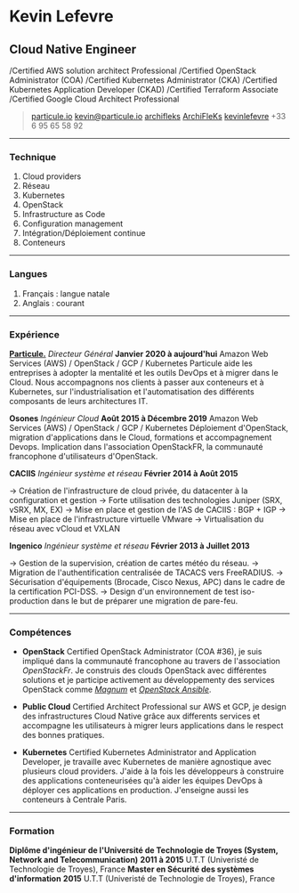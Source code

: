 # Kevin Lefevre
## Cloud Native Engineer

/Certified AWS solution architect Professional
/Certified OpenStack Administrator (COA)
/Certified Kubernetes Administrator (CKA)
/Certified Kubernetes Application Developer (CKAD)
/Certified Terraform Associate
/Certified Google Cloud Architect Professional

> <i class="fa fa-globe" aria-hidden="true"></i> [particule.io](https://particule.io)
> <i class="fa fa-envelope" aria-hidden="true"></i> [kevin@particule.io](mailto:kevin@particule.io)
> <i class="fa fa-github" aria-hidden="true"></i> [archifleks](https://github.com/ArchiFleKs)
> <i class="fa fa-twitter-square" aria-hidden="true"></i> [ArchiFleKs](https://twitter.com/ArchiFleKs)
> <i class="fa fa-linkedin-square" aria-hidden="true"></i> [kevinlefevre](https://fr.linkedin.com/in/kevinlefevre/en)
> <i class="fa fa-phone-square" aria-hidden="true"></i> +33 6 95 65 58 92

------

### Technique

1. Cloud providers
1. Réseau
1. Kubernetes
1. OpenStack
1. Infrastructure as Code
1. Configuration management
1. Intégration/Déploiement continue
1. Conteneurs

------

### Langues

1. Français : langue natale
1. Anglais : courant

------

### Expérience

**[Particule.](https://particule.io)** *Directeur Général* __Janvier 2020 à aujourd'hui__
  Amazon Web Services (AWS) / OpenStack / GCP / Kubernetes
  Particule aide les entreprises à adopter la mentalité et les outils DevOps et
  à migrer dans le Cloud. Nous accompagnons nos clients à passer aux conteneurs
  et à Kubernetes, sur l'industrialisation et l'automatisation des différents
  composants de leurs architectures IT.

**Osones** *Ingénieur Cloud* __Août 2015 à Décembre 2019__
  Amazon Web Services (AWS) / OpenStack / GCP / Kubernetes
  Déploiement d'OpenStack, migration d'applications dans le Cloud, formations et
  accompagnement Devops. Implication dans l'association OpenStackFR, la
  communauté francophone d'utilisateurs d'OpenStack.

**CACIIS** *Ingénieur système et réseau* __Février 2014 à Août 2015__

  -> Création de l'infrastructure de cloud privée, du datacenter à la configuration et gestion
  -> Forte utilisation des technologies Juniper (SRX, vSRX, MX, EX)
  -> Mise en place et gestion de l'AS de CACIIS : BGP + IGP
  -> Mise en place de l'infrastructure virtuelle VMware
  -> Virtualisation du réseau avec vCloud et VXLAN

**Ingenico** *Ingénieur système et réseau* __Février 2013 à Juillet 2013__

  -> Gestion de la supervision, création de cartes météo du réseau.
  -> Migration de l'authentification centralisée de TACACS vers FreeRADIUS.
  -> Sécurisation d'équipements (Brocade, Cisco Nexus, APC) dans le cadre de la certification PCI-DSS.
  -> Design d'un environnement de test iso-production dans le but de préparer une migration de pare-feu.

------

### Compétences

* **OpenStack**
  Certified OpenStack Administrator (COA #36), je suis impliqué dans la
  communauté francophone au travers de l'association *OpenStackFr*. Je construis
  des clouds OpenStack avec différentes solutions et je participe activement au
  développementy des services OpenStack comme
  [*Magnum*](http://docs.openstack.org/developer/magnum/) et [*OpenStack
  Ansible*](http://docs.openstack.org/developer/openstack-ansible/).

* **Public Cloud**
  Certified Architect Professional sur AWS et GCP, je design des infrastructures
  Cloud Native grâce aux differents services et accompagne les utilisateurs à
  migrer leurs applications dans le respect des bonnes pratiques.

* **Kubernetes**
  Certified Kubernetes Administrator and Application Developer, je travaille
  avec Kubernetes de manière agnostique avec plusieurs cloud providers. J'aide à
  la fois les développeurs à construire des applications conteneurisées qu'à
  aider les équipes DevOps à déployer ces applications en production. J'enseigne
  aussi les conteneurs à Centrale Paris.

------

### Formation

**Diplôme d'ingénieur de l'Université de Technologie de Troyes (System, Network and Telecommunication)** __2011 à 2015__
  U.T.T (Univeristé de Technologie de Troyes), France
**Master en Sécurité des systèmes d'information** __2015__
  U.T.T (Univeristé de Technologie de Troyes), France
